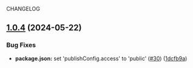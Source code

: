 CHANGELOG

## [1.0.4](https://github.com/dustin-ruetz/web-dev-deps/compare/v1.0.3...v1.0.4) (2024-05-22)


### Bug Fixes

* **package.json:** set 'publishConfig.access' to 'public' ([#30](https://github.com/dustin-ruetz/web-dev-deps/issues/30)) ([1dcfb9a](https://github.com/dustin-ruetz/web-dev-deps/commit/1dcfb9a7537dce42d8594b7fb8c1f2a40e731f41))
